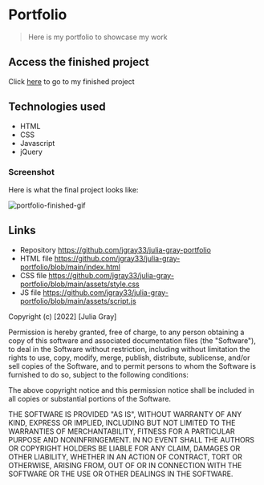 
# Portfolio 

> Here is my portfolio to showcase my work

## Access the finished project

Click [here](https://jgray33.github.io/julia-gray-portfolio/) to go to my finished project 

## Technologies used 

* HTML
* CSS
* Javascript 
* jQuery

### Screenshot 

Here is what the final project looks like:

![portfolio-finished-gif](f)

## Links
- Repository https://github.com/jgray33/julia-gray-portfolio
- HTML file  https://github.com/jgray33/julia-gray-portfolio/blob/main/index.html
- CSS file https://github.com/jgray33/julia-gray-portfolio/blob/main/assets/style.css 
- JS file https://github.com/jgray33/julia-gray-portfolio/blob/main/assets/script.js 


Copyright (c) [2022] [Julia Gray]

Permission is hereby granted, free of charge, to any person obtaining a copy of this software and associated documentation files (the "Software"), to deal in the Software without restriction, including without limitation the rights to use, copy, modify, merge, publish, distribute, sublicense, and/or sell copies of the Software, and to permit persons to whom the Software is furnished to do so, subject to the following conditions:

The above copyright notice and this permission notice shall be included in all copies or substantial portions of the Software.

THE SOFTWARE IS PROVIDED "AS IS", WITHOUT WARRANTY OF ANY KIND, EXPRESS OR IMPLIED, INCLUDING BUT NOT LIMITED TO THE WARRANTIES OF MERCHANTABILITY, FITNESS FOR A PARTICULAR PURPOSE AND NONINFRINGEMENT. IN NO EVENT SHALL THE AUTHORS OR COPYRIGHT HOLDERS BE LIABLE FOR ANY CLAIM, DAMAGES OR OTHER LIABILITY, WHETHER IN AN ACTION OF CONTRACT, TORT OR OTHERWISE, ARISING FROM, OUT OF OR IN CONNECTION WITH THE SOFTWARE OR THE USE OR OTHER DEALINGS IN THE SOFTWARE.
